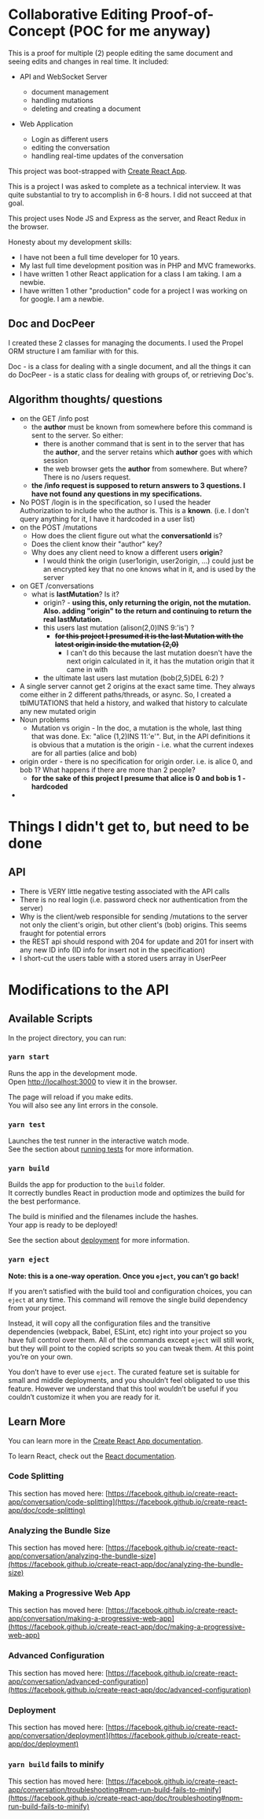 # Collaborative Editing Proof-of-Concept (POC for me anyway)

This is a proof for multiple (2) people editing the same document and seeing edits and changes in real time.  It 
included:
* API and WebSocket Server
  - document management
  - handling mutations
  - deleting and creating a document  
    
* Web Application
  - Login as different users
  - editing the conversation
  - handling real-time updates of the conversation
    


This project was boot-strapped with [Create React App](https://github.com/facebook/create-react-app).

This is a project I was asked to complete as a technical interview.  It was quite substantial to try to accomplish 
in 6-8 hours.  I did not succeed at that goal.

This project uses Node JS and Express as the server, and React Redux in the browser.

Honesty about my development skills:
* I have not been a full time developer for 10 years.
* My last full time development position was in PHP and MVC frameworks.
* I have written 1 other React application for a class I am taking.  I am a newbie.
* I have written 1 other "production" code for a project I was working on for google.  I am a newbie.



## Doc and DocPeer
I created these 2 classes for managing the documents.  I used the Propel ORM structure I am familiar with for this.

Doc - is a class for dealing with a single document, and all the things it can do
DocPeer - is a static class for dealing with groups of, or retrieving Doc's.


## Algorithm thoughts/ questions
* on the GET /info post
  - the **author** must be known from somewhere before this command is sent to the server.  So either:
    - there is another command that is sent in to the server that has the **author**, and the server retains which **author** goes with which session
    - the web browser gets the **author** from somewhere.  But where?  There is no /users request.
  - **the /info request is supposed to return answers to 3 questions.  I have not found any questions in my 
    specifications.**
* No POST /login is in the specification, so I used the header Authorization to include who the author is.  This is a 
  **known**. (i.e. I don't query anything for it, I have it hardcoded in a user list)
* on the POST /mutations
  - How does the client figure out what the **conversationId** is?
  - Does the client know their "author" key?  
  - Why does any client need to know a different users **origin**?
    - I would think the origin (user1origin, user2origin, ...) could just be an encrypted key that no one 
      knows what in it, and is used by the server
* on GET /conversations
  - what is **lastMutation**?  Is it?
    - origin? - **using this, only returning the origin, not the mutation.  Also.  adding "origin" to the return and continuing to return the real lastMutation.**
    - this users last mutation  (alison(2,0)INS 9:'is') ?
      - ~~**for this project I presumed it is the last Mutation with the latest origin inside the mutation (2,0)**~~
        - I can't do this because the last mutation doesn't have the next origin calculated in it, it has the mutation origin that it came in with
    - the ultimate last users last mutation  (bob(2,5)DEL 6:2) ?
* A single server cannot get 2 origins at the exact same time.  They always come either in 2 different paths/threads, or async.  So, I created a tblMUTATIONS that held a history, and walked that history to calculate any new mutated origin
* Noun problems
  - Mutation vs origin - In the doc, a mutation is the whole, last thing that was done.  Ex:  "alice (1,2)INS 11:'e'".  But, in the API definitions it is obvious that a mutation is the origin - i.e. what the current indexes are for all parties (alice and bob)
* origin order - there is no specification for origin order.  i.e. is alice 0, and bob 1?  What happens if there are more than 2 people?
  - **for the sake of this project I presume that alice is 0 and bob is 1 - hardcoded**
*   
  






# Things I didn't get to, but need to be done
## API
* There is VERY little negative testing associated with the API calls
* There is no real login (i.e. password check nor authentication from the server)
* Why is the client/web responsible for sending /mutations to the server not only the client's origin, but other client's (bob) origins.  This seems fraught for potential errors
* the REST api should respond with 204 for update and 201 for insert with any new ID info  (ID info for insert not in the specification)
* I short-cut the users table with a stored users array in UserPeer  


# Modifications to the API




## Available Scripts

In the project directory, you can run:

### `yarn start`

Runs the app in the development mode.\
Open [http://localhost:3000](http://localhost:3000) to view it in the browser.

The page will reload if you make edits.\
You will also see any lint errors in the console.

### `yarn test`

Launches the test runner in the interactive watch mode.\
See the section about [running tests](https://facebook.github.io/create-react-app/doc/running-tests) for more information.

### `yarn build`

Builds the app for production to the `build` folder.\
It correctly bundles React in production mode and optimizes the build for the best performance.

The build is minified and the filenames include the hashes.\
Your app is ready to be deployed!

See the section about [deployment](https://facebook.github.io/create-react-app/doc/deployment) for more information.

### `yarn eject`

**Note: this is a one-way operation. Once you `eject`, you can’t go back!**

If you aren’t satisfied with the build tool and configuration choices, you can `eject` at any time. This command will remove the single build dependency from your project.

Instead, it will copy all the configuration files and the transitive dependencies (webpack, Babel, ESLint, etc) right into your project so you have full control over them. All of the commands except `eject` will still work, but they will point to the copied scripts so you can tweak them. At this point you’re on your own.

You don’t have to ever use `eject`. The curated feature set is suitable for small and middle deployments, and you shouldn’t feel obligated to use this feature. However we understand that this tool wouldn’t be useful if you couldn’t customize it when you are ready for it.

## Learn More

You can learn more in the [Create React App documentation](https://facebook.github.io/create-react-app/doc/getting-started).

To learn React, check out the [React documentation](https://reactjs.org/).

### Code Splitting

This section has moved here: [https://facebook.github.io/create-react-app/conversation/code-splitting](https://facebook.github.io/create-react-app/doc/code-splitting)

### Analyzing the Bundle Size

This section has moved here: [https://facebook.github.io/create-react-app/conversation/analyzing-the-bundle-size](https://facebook.github.io/create-react-app/doc/analyzing-the-bundle-size)

### Making a Progressive Web App

This section has moved here: [https://facebook.github.io/create-react-app/conversation/making-a-progressive-web-app](https://facebook.github.io/create-react-app/doc/making-a-progressive-web-app)

### Advanced Configuration

This section has moved here: [https://facebook.github.io/create-react-app/conversation/advanced-configuration](https://facebook.github.io/create-react-app/doc/advanced-configuration)

### Deployment

This section has moved here: [https://facebook.github.io/create-react-app/conversation/deployment](https://facebook.github.io/create-react-app/doc/deployment)

### `yarn build` fails to minify

This section has moved here: [https://facebook.github.io/create-react-app/conversation/troubleshooting#npm-run-build-fails-to-minify](https://facebook.github.io/create-react-app/doc/troubleshooting#npm-run-build-fails-to-minify)
